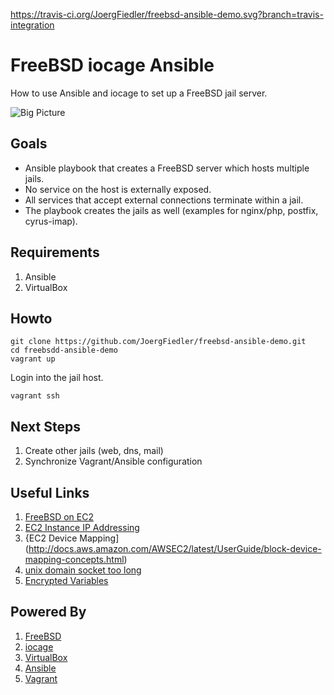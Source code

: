 https://travis-ci.org/JoergFiedler/freebsd-ansible-demo.svg?branch=travis-integration
# FreeBSD iocage Ansible

How to use Ansible and iocage to set up a FreeBSD jail server.

![Big Picture](https://github.com/JoergFiedler/freebsd-ansible-demo/raw/master/doc/big-picture-draw.io.png)

## Goals

- Ansible playbook that creates a FreeBSD server which hosts multiple jails.
- No service on the host is externally exposed.
- All services that accept external connections terminate within a jail.
- The playbook creates the jails as well (examples for nginx/php, postfix, cyrus-imap).

## Requirements

1. Ansible
1. VirtualBox

## Howto

    git clone https://github.com/JoergFiedler/freebsd-ansible-demo.git
    cd freebsdd-ansible-demo
    vagrant up

Login into the jail host.

    vagrant ssh

## Next Steps

1. Create other jails (web, dns, mail)
1. Synchronize Vagrant/Ansible configuration

## Useful Links

1. [FreeBSD on EC2](http://www.daemonology.net/freebsd-on-ec2/)
1. [EC2 Instance IP Addressing](http://docs.aws.amazon.com/AWSEC2/latest/UserGuide/using-instance-addressing.html)
1. {EC2 Device Mapping](http://docs.aws.amazon.com/AWSEC2/latest/UserGuide/block-device-mapping-concepts.html)
1. [unix domain socket too long](https://github.com/ansible/ansible/issues/11536)
1. [Encrypted Variables](http://docs.travis-ci.com/user/environment-variables/#Encrypted-Variables)

## Powered By

1. [FreeBSD](https://www.freebsd.org)
1. [iocage](https://github.com/pannon/iocage)
1. [VirtualBox](https://www.virtualbox.org)
1. [Ansible](http://www.ansible.com)
1. [Vagrant](https://www.vagrantup.com)
